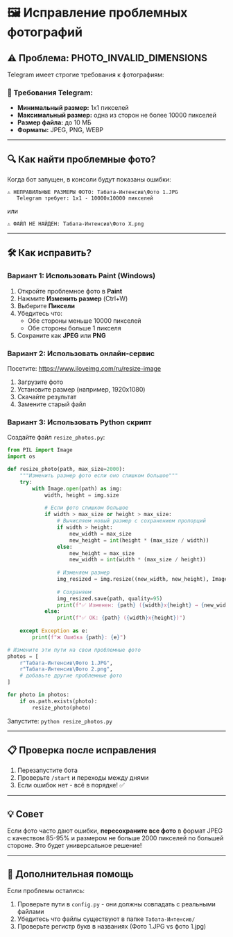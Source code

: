 # 🖼️ Исправление проблемных фотографий

## ⚠️ Проблема: PHOTO_INVALID_DIMENSIONS

Telegram имеет строгие требования к фотографиям:

### 📏 Требования Telegram:
- **Минимальный размер:** 1x1 пикселей
- **Максимальный размер:** одна из сторон не более 10000 пикселей
- **Размер файла:** до 10 МБ
- **Форматы:** JPEG, PNG, WEBP

---

## 🔍 Как найти проблемные фото?

Когда бот запущен, в консоли будут показаны ошибки:

```
⚠️ НЕПРАВИЛЬНЫЕ РАЗМЕРЫ ФОТО: Табата-Интенсив\Фото 1.JPG
   Telegram требует: 1x1 - 10000x10000 пикселей
```

или

```
⚠️ ФАЙЛ НЕ НАЙДЕН: Табата-Интенсив\Фото X.png
```

---

## 🛠️ Как исправить?

### Вариант 1: Использовать Paint (Windows)

1. Откройте проблемное фото в **Paint**
2. Нажмите **Изменить размер** (Ctrl+W)
3. Выберите **Пиксели**
4. Убедитесь что:
   - Обе стороны меньше 10000 пикселей
   - Обе стороны больше 1 пикселя
5. Сохраните как **JPEG** или **PNG**

### Вариант 2: Использовать онлайн-сервис

Посетите: https://www.iloveimg.com/ru/resize-image

1. Загрузите фото
2. Установите размер (например, 1920x1080)
3. Скачайте результат
4. Замените старый файл

### Вариант 3: Использовать Python скрипт

Создайте файл `resize_photos.py`:

```python
from PIL import Image
import os

def resize_photo(path, max_size=2000):
    """Изменить размер фото если оно слишком большое"""
    try:
        with Image.open(path) as img:
            width, height = img.size
            
            # Если фото слишком большое
            if width > max_size or height > max_size:
                # Вычисляем новый размер с сохранением пропорций
                if width > height:
                    new_width = max_size
                    new_height = int(height * (max_size / width))
                else:
                    new_height = max_size
                    new_width = int(width * (max_size / height))
                
                # Изменяем размер
                img_resized = img.resize((new_width, new_height), Image.Resampling.LANCZOS)
                
                # Сохраняем
                img_resized.save(path, quality=95)
                print(f"✅ Изменен: {path} ({width}x{height} → {new_width}x{new_height})")
            else:
                print(f"✅ OK: {path} ({width}x{height})")
                
    except Exception as e:
        print(f"❌ Ошибка {path}: {e}")

# Измените эти пути на свои проблемные фото
photos = [
    r"Табата-Интенсив\Фото 1.JPG",
    r"Табата-Интенсив\Фото 2.png",
    # добавьте другие проблемные фото
]

for photo in photos:
    if os.path.exists(photo):
        resize_photo(photo)
```

Запустите: `python resize_photos.py`

---

## 📋 Проверка после исправления

1. Перезапустите бота
2. Проверьте `/start` и переходы между днями
3. Если ошибок нет - всё в порядке! ✅

---

## 💡 Совет

Если фото часто дают ошибки, **пересохраните все фото** в формат JPEG с качеством 85-95% и размером не больше 2000 пикселей по большей стороне. Это будет универсальное решение!

---

## 🔧 Дополнительная помощь

Если проблемы остались:
1. Проверьте пути в `config.py` - они должны совпадать с реальными файлами
2. Убедитесь что файлы существуют в папке `Табата-Интенсив/`
3. Проверьте регистр букв в названиях (Фото 1.JPG vs фото 1.jpg)

